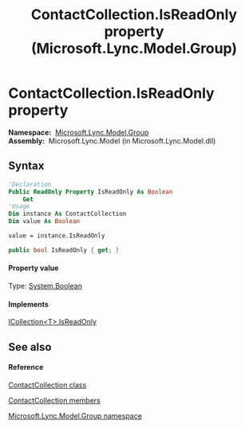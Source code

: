 ﻿---
title: ContactCollection.IsReadOnly property  (Microsoft.Lync.Model.Group)
TOCTitle: 'IsReadOnly property '
ms:assetid: P:Microsoft.Lync.Model.Group.ContactCollection.IsReadOnly_DI_3_UC_OCS14MrefLyncWPF
ms:mtpsurl: https://msdn.microsoft.com/en-us/library/microsoft.lync.model.group.contactcollection.isreadonly_di_3_uc_ocs14mreflyncwpf(v=office.15)
ms:contentKeyID: 48589293
ms.date: 07/28/2014
mtps_version: v=office.15
f1_keywords:
- Microsoft.Lync.Model.Group.ContactCollection.IsReadOnly
dev_langs:
- CSharp
- JScript
- VB
- other
---

# ContactCollection.IsReadOnly property

**Namespace:**  [Microsoft.Lync.Model.Group](microsoft-lync-model-group-namespace_2.md)  
**Assembly:**  Microsoft.Lync.Model (in Microsoft.Lync.Model.dll)

## Syntax

``` vb
'Declaration
Public ReadOnly Property IsReadOnly As Boolean
    Get
'Usage
Dim instance As ContactCollection
Dim value As Boolean

value = instance.IsReadOnly
```

``` csharp
public bool IsReadOnly { get; }
```

#### Property value

Type: [System.Boolean](http://msdn2.microsoft.com/en-us/library/a28wyd50)  

#### Implements

[ICollection\<T\>.IsReadOnly](http://msdn2.microsoft.com/en-us/library/0cfatk9t)  

## See also

#### Reference

[ContactCollection class](contactcollection-class-microsoft-lync-model-group_2.md)

[ContactCollection members](contactcollection-members-microsoft-lync-model-group_2.md)

[Microsoft.Lync.Model.Group namespace](microsoft-lync-model-group-namespace_2.md)

